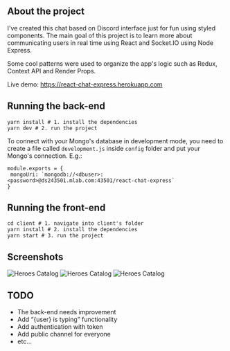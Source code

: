 ## About the project
I've created this chat based on Discord interface just for fun using styled components. The main goal of this project is to learn more about communicating users in real time using React and Socket.IO using Node Express.  

Some cool patterns were used to organize the app's logic such as Redux, Context API and Render Props.

Live demo: https://react-chat-express.herokuapp.com


## Running the back-end
```
yarn install # 1. install the dependencies
yarn dev # 2. run the project
```
To connect with your Mongo's database in development mode, you need to create a file called ```development.js``` inside ```config``` folder and put your Mongo's connection. E.g.:
```
module.exports = {
 mongoUri: `mongodb://<dbuser>:<password>@ds243501.mlab.com:43501/react-chat-express`
}
```

## Running the front-end
```
cd client # 1. navigate into client's folder
yarn install # 2. install the dependencies
yarn start # 3. run the project
```

## Screenshots
![Heroes Catalog](https://github.com/vctormb/react-express-chat/blob/master/docs/images/Login.png)
![Heroes Catalog](https://github.com/vctormb/react-express-chat/blob/master/docs/images/Message.png)
![Heroes Catalog](https://github.com/vctormb/react-express-chat/blob/master/docs/images/Message1to1.png)

## TODO
- The back-end needs improvement
- Add “{user} is typing” functionality
- Add authentication with token
- Add public channel for everyone
- etc...
